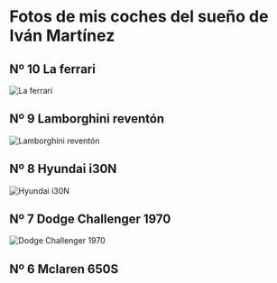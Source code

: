 # Fotos de mis coches del sueño de Iván Martínez
## Nº 10 La ferrari
![La ferrari](https://upload.wikimedia.org/wikipedia/commons/7/73/Ferrari_LaFerrari.jpg)

## Nº 9 Lamborghini reventón
![Lamborghini reventón](https://2p2bboli8d61fqhjiqzb8p1a-wpengine.netdna-ssl.com/wp-content/uploads/2018/07/1.jpg)

## Nº 8 Hyundai i30N
![Hyundai i30N](https://media.caradvice.com.au/image/private/w_2000,ar_16:9,c_lfill,f_auto,g_auto:car,q_auto/t_wm_ne/orzs9lkojjskmixaxzve.jpg)

## Nº 7 Dodge Challenger 1970
![Dodge Challenger 1970](https://periodismodelmotor.com/wp-content/uploads/2018/04/Dodge-Challenger-de-1970-con-motor-Hellcat-1.jpg)

## Nº 6 Mclaren 650S
